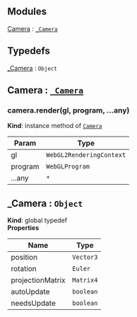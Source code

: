 ## Modules

<dl>
<dt><a href="#module_Camera">Camera</a> : <code><a href="#_Camera">_Camera</a></code></dt>
<dd></dd>
</dl>

## Typedefs

<dl>
<dt><a href="#_Camera">_Camera</a> : <code>Object</code></dt>
<dd></dd>
</dl>

<a name="module_Camera"></a>

## Camera : [<code>\_Camera</code>](#_Camera)
<a name="module_Camera+render"></a>

### camera.render(gl, program, ...any)
**Kind**: instance method of [<code>Camera</code>](#module_Camera)  

| Param | Type |
| --- | --- |
| gl | <code>WebGL2RenderingContext</code> | 
| program | <code>WebGLProgram</code> | 
| ...any | <code>\*</code> | 

<a name="_Camera"></a>

## \_Camera : <code>Object</code>
**Kind**: global typedef  
**Properties**

| Name | Type |
| --- | --- |
| position | <code>Vector3</code> | 
| rotation | <code>Euler</code> | 
| projectionMatrix | <code>Matrix4</code> | 
| autoUpdate | <code>boolean</code> | 
| needsUpdate | <code>boolean</code> | 

